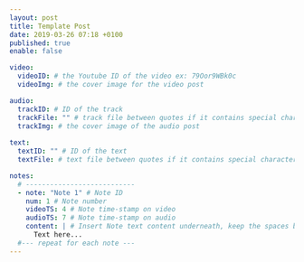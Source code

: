 ```yaml
---
layout: post
title: Template Post
date: 2019-03-26 07:18 +0100
published: true
enable: false

video:
  videoID: # the Youtube ID of the video ex: 79Oor9WBk0c
  videoImg: # the cover image for the video post

audio:
  trackID: # ID of the track 
  trackFile: "" # track file between quotes if it contains special characters
  trackImg: # the cover image of the audio post
        
text: 
  textID: "" # ID of the text
  textFile: # text file between quotes if it contains special characters 

notes:
  # ---------------------------
  - note: "Note 1" # Note ID
    num: 1 # Note number
    videoTS: 4 # Note time-stamp on video
    audioTS: 7 # Note time-stamp on audio
    content: | # Insert Note text content underneath, keep the spaces before
      Text here...
  #--- repeat for each note ---
---
```

<!-- Insert description here HTML is accepted -->